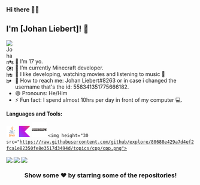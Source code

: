 ### Hi there 🙋‍♂️

## I'm [Johan Liebert]! 👋

<a href="https://github.com/imadenigma">
  <img align="left" alt="Johan's Github" width="22px" src="https://cdn.jsdelivr.net/npm/simple-icons@v3/icons/github.svg" />
</a>
<br/>
<br/>



- 🔭 I’m 17 yo.
- 🌱 I’m currently Minecraft developer.
- 🤠 I like developing, watching movies and listening to music 🤘
- 💬 How to reach me: Johan Liebert#8263 or in case i changed the username that's the id: 558341351775666182.
- 😄 Pronouns: He/Him
- ⚡ Fun fact: I spend almost 10hrs per day in front of my computer 💻.


**Languages and Tools:**  

<code><img height="30" src="https://raw.githubusercontent.com/github/explore/80688e429a7d4ef2fca1e82350fe8e3517d3494d/topics/java/java.png"></code>
<code><img height="30" src="https://raw.githubusercontent.com/github/explore/80688e429a7d4ef2fca1e82350fe8e3517d3494d/topics/kotlin/kotlin.png"></code>
<code><img height="40" src="https://raw.githubusercontent.com/github/explore/80688e429a7d4ef2fca1e82350fe8e3517d3494d/topics/minecraft/minecraft.png"></code>
<code><img height="30 src="https://raw.githubusercontent.com/github/explore/80688e429a7d4ef2fca1e82350fe8e3517d3494d/topics/cpp/cpp.png"></code>

<a href="https://github.com/imadenigma/Me">
  <img align="center" src="https://github-readme-stats.vercel.app/api/top-langs/?username=imadenigma&layout=compact" />
</a>
<a href="https://github.com/imadenigma/Me">
  <img align="center" src="https://github-readme-stats.vercel.app/api/wakatime?username=imadenigma&layout=demo&v=2" />
</a>
<a href="https://github.com/imadenigma/Me">
  <img align="center" src="https://github-readme-stats.vercel.app/api?username=imadenigma&show_icons=true&hide=contribs,stars" />
</a>

<div align="center">

### Show some ❤️ by starring some of the repositories!

</div>

